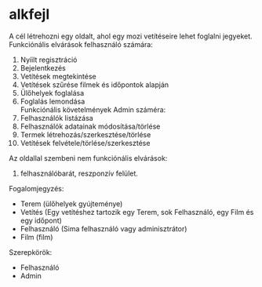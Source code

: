 # alkfejl

A cél létrehozni egy oldalt, ahol egy mozi vetítéseire lehet foglalni jegyeket.  
Funkciónális elvárások felhasználó számára:
1. Nyíilt regisztráció
2. Bejelentkezés
3. Vetítések megtekintése
4. Vetítések szűrése filmek és időpontok alapján
5. Ülőhelyek foglalása
6. Foglalás lemondása   
Funkciónális követelmények Admin száméra:
1. Felhasználók listázása
2. Felhasználók adatainak módosítása/törlése
3. Termek létrehozás/szerkesztése/törlése
4. Vetítések felvétele/törlése/szerkesztése

Az oldallal szembeni nem funkciónális elvárások:
1. felhasználóbarát, reszponzív felület.

Fogalomjegyzés:
- Terem (ülőhelyek gyújteménye)
- Vetítés (Egy vetítéshez tartozik egy Terem, sok Felhasználó, egy Film és egy időpont)
- Felhasználó (Sima felhasználó vagy adminisztrátor)
- Film (film)

Szerepkörök:
- Felhasználó
- Admin
